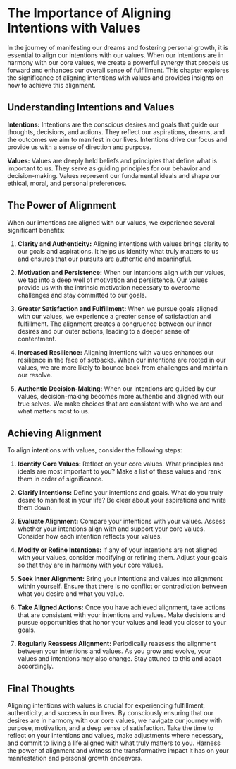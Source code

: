 The Importance of Aligning Intentions with Values
==========================================================

In the journey of manifesting our dreams and fostering personal growth, it is essential to align our intentions with our values. When our intentions are in harmony with our core values, we create a powerful synergy that propels us forward and enhances our overall sense of fulfillment. This chapter explores the significance of aligning intentions with values and provides insights on how to achieve this alignment.

Understanding Intentions and Values
-----------------------------------

**Intentions:** Intentions are the conscious desires and goals that guide our thoughts, decisions, and actions. They reflect our aspirations, dreams, and the outcomes we aim to manifest in our lives. Intentions drive our focus and provide us with a sense of direction and purpose.

**Values:** Values are deeply held beliefs and principles that define what is important to us. They serve as guiding principles for our behavior and decision-making. Values represent our fundamental ideals and shape our ethical, moral, and personal preferences.

The Power of Alignment
----------------------

When our intentions are aligned with our values, we experience several significant benefits:

1. **Clarity and Authenticity:** Aligning intentions with values brings clarity to our goals and aspirations. It helps us identify what truly matters to us and ensures that our pursuits are authentic and meaningful.

2. **Motivation and Persistence:** When our intentions align with our values, we tap into a deep well of motivation and persistence. Our values provide us with the intrinsic motivation necessary to overcome challenges and stay committed to our goals.

3. **Greater Satisfaction and Fulfillment:** When we pursue goals aligned with our values, we experience a greater sense of satisfaction and fulfillment. The alignment creates a congruence between our inner desires and our outer actions, leading to a deeper sense of contentment.

4. **Increased Resilience:** Aligning intentions with values enhances our resilience in the face of setbacks. When our intentions are rooted in our values, we are more likely to bounce back from challenges and maintain our resolve.

5. **Authentic Decision-Making:** When our intentions are guided by our values, decision-making becomes more authentic and aligned with our true selves. We make choices that are consistent with who we are and what matters most to us.

Achieving Alignment
-------------------

To align intentions with values, consider the following steps:

1. **Identify Core Values:** Reflect on your core values. What principles and ideals are most important to you? Make a list of these values and rank them in order of significance.

2. **Clarify Intentions:** Define your intentions and goals. What do you truly desire to manifest in your life? Be clear about your aspirations and write them down.

3. **Evaluate Alignment:** Compare your intentions with your values. Assess whether your intentions align with and support your core values. Consider how each intention reflects your values.

4. **Modify or Refine Intentions:** If any of your intentions are not aligned with your values, consider modifying or refining them. Adjust your goals so that they are in harmony with your core values.

5. **Seek Inner Alignment:** Bring your intentions and values into alignment within yourself. Ensure that there is no conflict or contradiction between what you desire and what you value.

6. **Take Aligned Actions:** Once you have achieved alignment, take actions that are consistent with your intentions and values. Make decisions and pursue opportunities that honor your values and lead you closer to your goals.

7. **Regularly Reassess Alignment:** Periodically reassess the alignment between your intentions and values. As you grow and evolve, your values and intentions may also change. Stay attuned to this and adapt accordingly.

Final Thoughts
--------------

Aligning intentions with values is crucial for experiencing fulfillment, authenticity, and success in our lives. By consciously ensuring that our desires are in harmony with our core values, we navigate our journey with purpose, motivation, and a deep sense of satisfaction. Take the time to reflect on your intentions and values, make adjustments where necessary, and commit to living a life aligned with what truly matters to you. Harness the power of alignment and witness the transformative impact it has on your manifestation and personal growth endeavors.
